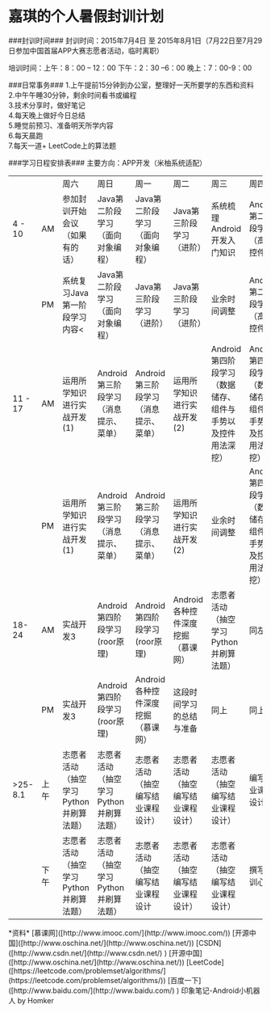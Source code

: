 嘉琪的个人暑假封训计划
==========
###封训时间###
封训时间：2015年7月4日 至 2015年8月1日（7月22日至7月29日参加中国首届APP大赛志愿者活动，临时离职）

培训时间：上午：8：00 – 12：00		下午：2：30 –6：00  	晚上：7：00-9：00
			 

###日常事务###
1.上午提前15分钟到办公室，整理好一天所要学的东西和资料   
2.中午午睡30分钟，剩余时间看书或编程   
3.技术分享时，做好笔记   
4.每天晚上做好今日总结   
5.睡觉前预习、准备明天所学内容   
6.每天晨跑   
7.每天一道+ LeetCode上的算法题   

###学习日程安排表###
主要方向：APP开发（米柚系统适配）
<table>
  <tr>
    <td></td>
    <td>  </td>
    <td>周六</td>
    <td>周日</td>
    <td>周一</td>    
    <td>周二</td>
    <td>周三</td>
    <td>周四</td>
    <td>周五</td>
  </tr>
  <tr>
    <td>4  -   10</td>
    <td>AM</td>
    <td>参加封训开始会议（如果有的话）</td>
    <td>Java第二阶段学习（面向对象编程）</td>
    <td>Java第二阶段学习（面向对象编程）</td>    
    <td>Java第三阶段学习（进阶）</td>
    <td>系统梳理Android开发入门知识</td>
    <td>Android第二阶段学习（高级控件）</td>
    <td>Android第二阶段学习（高级控件）</td>
  </tr>
 <tr>
    <td></td>
    <td>PM</td>
    <td>系统复习Java第一阶段学习内容<</td>
    <td>Java第二阶段学习（面向对象编程）</td>
    <td>Java第三阶段学习（进阶）</td>    
    <td>Java第三阶段学习（进阶）</td>
    <td>业余时间调整</td>
    <td>Android第二阶段学习（高级控件）</td>
    <td>一周小结</td>
  </tr>
 <tr>
    <td>11  -      17</td>
    <td>AM  </td>
    <td>运用所学知识进行实战开发(1)</td>
    <td>Android第三阶段学习（消息提示、菜单）</td>
    <td>Android第三阶段学习（消息提示、菜单）</td>    
    <td>运用所学知识进行实战开发(2)</td>
    <td>Android第四阶段学习（数据储存、组件与手势以及控件用法深挖）</td>
    <td>Android第四阶段学习（数据储存、组件与手势以及控件用法深挖）</td>
    <td>Android第四阶段学习（数据储存、组件与手势以及控件用法深挖）</td>
  </tr>
 <tr>
    <td></td>
    <td>PM</td>
    <td>运用所学知识进行实战开发(1)</td>
    <td>Android第三阶段学习（消息提示、菜单）</td>
    <td>Android第三阶段学习（消息提示、菜单）</td>    
    <td>运用所学知识进行实战开发(2)</td>
    <td>业余时间调整</td>
    <td>Android第四阶段学习（数据储存、组件与手势以及控件用法深挖）</td>
    <td>一周小结</td>
  </tr>
  <tr>
    <td>18-24</td>
    <td>AM</td>
    <td>实战开发3</td>
    <td>Android第四阶段学习(roor原理)</td>
    <td>Android第四阶段学习(roor原理)</td>    
    <td>Android各种控件深度挖掘（慕课网）</td>
    <td>志愿者活动（抽空学习Python并刷算法题）</td>
    <td>同左</td>
    <td>同左</td>
  </tr>
 <tr>
    <td></td>
    <td>PM</td>
    <td>实战开发3</td>
    <td>Android第四阶段学习(roor原理)</td>
    <td>Android各种控件深度挖掘（慕课网）</td>    
    <td>这段时间学习的总结与准备</td>
    <td>同上</td>
    <td>同上</td>
    <td>同上</td>
  </tr>
 <tr>
    <td>>25-8.1</td>
    <td>上午</td>
    <td>志愿者活动（抽空学习Python并刷算法题）</td>
    <td>志愿者活动（抽空学习Python并刷算法题）</td>
    <td>志愿者活动（抽空编写结业课程设计）</td>    
    <td>志愿者活动（抽空编写结业课程设计）</td>
    <td>志愿者活动（抽空编写结业课程设计）</td>
    <td>编写结业课程设计</td>
    <td>封训结束答辩</td>
  </tr>
 <tr>
    <td></td>
    <td>下午</td>
    <td>志愿者活动（抽空学习Python并刷算法题）</td>
    <td>志愿者活动（抽空学习Python并刷算法题）</td>
    <td>志愿者活动（抽空编写结业课程设计</td>    
    <td>志愿者活动（抽空编写结业课程设计）</td>
    <td>志愿者活动（抽空编写结业课程设计）</td>
    <td>撰写封训心得</td>
    <td>参加封训结束会议</td>
  </tr>
</table>  
*资料*  
[慕课网]([http://www.imooc.com/](http://www.imooc.com/))  
[开源中国]([http://www.oschina.net/](http://www.oschina.net/))  
[CSDN]([http://www.csdn.net/](http://www.csdn.net/)  )   
[开源中国]([http://www.oschina.net/](http://www.oschina.net/))  
[LeetCode]([https://leetcode.com/problemset/algorithms/](https://leetcode.com/problemset/algorithms/))    
[百度一下]([http://www.baidu.com/](http://www.baidu.com/)  )   
印象笔记-Android小机器人 by Homker
                                   